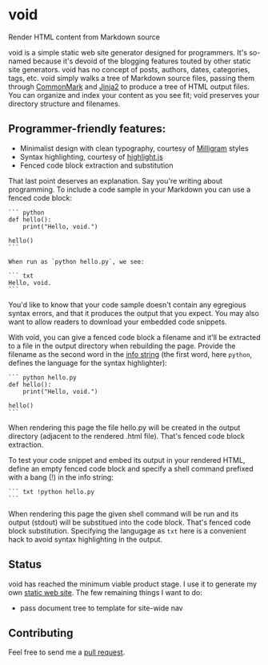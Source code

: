 # void
Render HTML content from Markdown source

void is a simple static web site generator designed for programmers. It's
so-named because it's devoid of the blogging features touted by other static
site generators. void has no concept of posts, authors, dates, categories,
tags, etc. void simply walks a tree of Markdown source files, passing them
through [CommonMark][] and [Jinja2][] to produce a tree of HTML output files.
You can organize and index your content as you see fit; void preserves your
directory structure and filenames.

## Programmer-friendly features:

  * Minimalist design with clean typography, courtesy of [Milligram][] styles
  * Syntax highlighting, courtesy of [highlight.js]
  * Fenced code block extraction and substitution

That last point deserves an explanation. Say you're writing about programming.
To include a code sample in your Markdown you can use a fenced code block:

    ``` python
	def hello():
	    print("Hello, void.")

	hello()
	```

	When run as `python hello.py`, we see:

	``` txt
	Hello, void.
	```

You'd like to know that your code sample doesn't contain any egregious syntax
errors, and that it produces the output that you expect. You may also want to
allow readers to download your embedded code snippets.

With void, you can give a fenced code block a filename and it'll be extracted
to a file in the output directory when rebuilding the page. Provide the
filename as the second word in the [info string][] (the first word, here
`python`, defines the language for the syntax highlighter):

	``` python hello.py
	def hello():
		print("Hello, void.")

	hello()
	```

When rendering this page the file hello.py will be created in the output
directory (adjacent to the rendered .html file). That's fenced code block
extraction.

To test your code snippet and embed its output in your rendered HTML, define
an empty fenced code block and specify a shell command prefixed with a bang
(!) in the info string:

	``` txt !python hello.py
	```

When rendering this page the given shell command will be run and its output
(stdout) will be substitued into the code block. That's fenced code block
substitution. Specifying the langugage as `txt` here is a convenient hack to
avoid syntax highlighting in the output.

## Status

void has reached the minimum viable product stage. I use it to generate my own
[static web site](http://daemons.net). The few remaining things I want to do:

  * pass document tree to template for site-wide nav

## Contributing

Feel free to send me a [pull request][].


[CommonMark]: http://commonmark.org/
[Jinja2]: http://jinja.pocoo.org/
[Milligram]: https://milligram.github.io/
[highlight.js]: https://highlightjs.org/
[info string]: http://spec.commonmark.org/0.27/#info-string
[pull request]: https://github.com/claymation/void/pull/new/master
